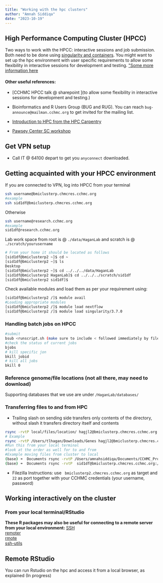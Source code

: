 ```yaml
---
title: "Working with the hpc clusters"
author: "Amnah Siddiqa"
date: "2023-10-19"
---
```





## High Performance Computing Cluster (HPCC)
Two ways to work with the HPCC: interactive sessions and job submission. Both need to be done using [singularity and containers](Containerizing.html). You might want to set up the hpc environment with user specific requirements to allow some flexibility in interactive sessions for development and testing. ["Some more information here](https://www.synapse.org/#!Synapse:syn52576156) 

#### Other useful references:

- [CCHMC HPCC talk @ sharepoint ](to allow some flexibility in interactive sessions for development and testing.)

- Bioinformatics and R Users Group (BUG and RUG). You can reach `bug-announce@mailman.cchmc.org` to get invited for the mailing list. 


- [Introduction to HPC from the HPC Carpentry](https://hpc-carpentry.github.io/hpc-intro/)  

- [Pawsey Center SC workshop](https://pawseysc.github.io/sc19-containers/)


## Get VPN setup 

- Call IT @ 64100 depart to get you `anyconnect` downloaded.

## Getting acquainted with your HPCC environment

If you are connected to VPN, log into HPCC from your terminal 


```bash
ssh username@bmiclusterp.chmcres.cchmc.org
#example
ssh sid1df@bmiclusterp.chmcres.cchmc.org
```

Otherwise 

```bash
ssh username@research.cchmc.org
#example
sid1df@research.cchmc.org

```

Lab work space from root is @ `./data/HaganLab` and scratch is @ `./scratch/yourusername`


```bash
# From your home it should be located as follows
[sid1df@bmiclusterp2 ~]$ cd ~
[sid1df@bmiclusterp2 ~]$ ls 
Desktop
[sid1df@bmiclusterp2 ~]$ cd ../../../data/HaganLab
[sid1df@bmiclusterp2 HaganLab]$ cd ../../../scratch/sid1df
[sid1df@bmiclusterp2 sid1df]$ 
```

Check available modules and load them as per your requirement using:


```bash
[sid1df@bmiclusterp2 /]$ module avail
#Loading appropriate modules
[sid1df@bmiclusterp2 /]$ module load nextflow
[sid1df@bmiclusterp2 /]$ module load singularity/3.7.0

```

### Handling  batch jobs on HPCC


```bash
#submit
bsub <runscript.sh (make sure to include < followed immediately by filename)
#check the status of current jobs 
bjobs
# kill specific jon 
bkill jobid 
# kill all jobs 
bkill 0 

```

### Reference genome/file locations (not all there, may need to download)

Supporting databases that we use are under `/HaganLab/databases/`

### Transferring files to and from  HPC 

- Trailing slash on sending side transfers only contents of the directory, without slash it transfers directory itself and contents


```bash
rsync -rvtP local/files/location/ hagjl2@bmiclusterp.chmcres.cchmc.org:/scratch/hagjl2/HPC/location
# Example 
rsync -rvtP /Users/tlhagan/Downloads/Genes hagjl2@bmiclusterp.chmcres.cchmc.org:/scratch/hagjl2/igenomes/Macaca_mulatta/Ensembl/Mmul_1/Annotation/Genes
#Run this from your local terminal 
#look at the order as well for to and from
#Example moving files from cluster to local 
(base) ➜  Documents rsync -rvtP /Users/amnahsiddiqa/Documents/CCHMC_Projects/Kiana_Pasare/01.RawDatacopy2 sid1df@bmiclusterp.chmcres.cchmc.org:/data/HaganLab/projects_data/0002_prj_bcapko_pasare#Example moving file from local to cluster 
(base) ➜  Documents rsync -rvtP  sid1df@bmiclusterp.chmcres.cchmc.org:/data/HaganLab/irene_dc/samplesheet.csv /Users/amnahsiddiqa/Documents/CCHMC_Projects/Kiana_Pasare/
```


- Filezilla Instructions: use ` bmiclusterp2.chmcres.cchmc.org` as target and `22` as port together with your CCHMC credentials (your username, password)


## Working interactively on the cluster

### From your local terminal/RStudio

**These R packages may also be useful for connecting to a remote server from your local environment:**
[SSH](https://cran.r-project.org/web/packages/ssh/)  
[remoter](https://cran.r-project.org/web/packages/remoter/)  
[rmote](https://github.com/cloudyr/rmote)  
[ssh-utils](https://cran.r-project.org/web/packages/ssh.utils/index.html)  


## Remote RStudio
You can run Rstudio on the hpc and access it from a local browser, as explained (In progress)
